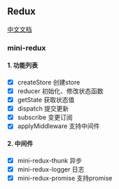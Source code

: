 ## Redux

[中文文档](https://www.redux.org.cn/)

### mini-redux

#### 1. 功能列表

- [x] createStore 创建store
- [x] reducer 初始化、修改状态函数
- [x] getState 获取状态值
- [x] dispatch 提交更新
- [x] subscribe 变更订阅
- [x] applyMiddleware 支持中间件

#### 2. 中间件

- [x] mini-redux-thunk           异步
- [x] mini-redux-logger          日志
- [x] mini-redux-promise       支持promise
